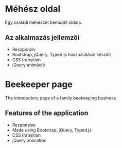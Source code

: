 # Méhész oldal

Egy családi méhészet bemuató oldala.

## Az alkalmazás jellemzői

- Reszponzív
- Bootstrap, jQuery, Typed.js használatával készült
- CSS transition
- jQuery animáció

# Beekeeper page

The introductory page of a family beekeeping business.

## Features of the application
- Responsive
- Made using Bootstrap, jQuery, Typed.js
- CSS transition
- jQuery animation
